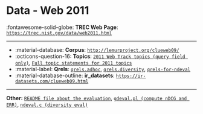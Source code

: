 # Data - Web 2011 

:fontawesome-solid-globe: **TREC Web Page**: [`https://trec.nist.gov/data/web2011.html`](https://trec.nist.gov/data/web2011.html)

---

- :material-database: **Corpus**: [`http://lemurproject.org/clueweb09/`](http://lemurproject.org/clueweb09/)
- :octicons-question-16: **Topics**: [`2011 Web Track topics (query field only)`](https://trec.nist.gov/data/web/11/queries.101-150.txt), [`Full topic statements for 2011 topics`](https://trec.nist.gov/data/web/11/full-topics.xml)
- :material-label: **Qrels**: [`qrels.adhoc`](https://trec.nist.gov/data/web/11/qrels.adhoc), [`qrels.diversity`](https://trec.nist.gov/data/web/11/qrels.diversity), [`qrels-for-ndeval`](https://trec.nist.gov/data/web/11/qrels-for-ndeval)
- :material-database-outline: **ir_datasets**: [`https://ir-datasets.com/clueweb09.html`](https://ir-datasets.com/clueweb09.html)


---

**Other:** [`README file about the evaluation`](https://trec.nist.gov/data/web/11/eval-README.txt), [`gdeval.pl (compute nDCG and ERR)`](https://trec.nist.gov/data/web/11/gdeval.pl), [`ndeval.c (diversity eval)`](https://trec.nist.gov/data/web/11/ndeval.c)
